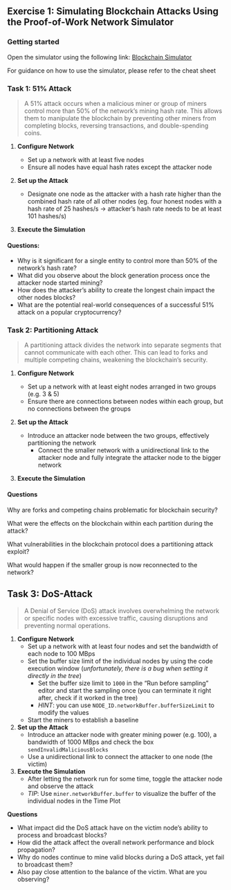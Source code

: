 ## Exercise 1: Simulating Blockchain Attacks Using the Proof-of-Work Network Simulator



### Getting started

Open the simulator using the following link: [Blockchain Simulator](https://simewu.com/blockchain-simulator/)

For guidance on how to use the simulator, please refer to the cheat sheet



### Task 1: 51% Attack

> A 51% attack occurs when a malicious miner or group of miners control more than 50% of the network’s mining hash rate. This allows them to manipulate the blockchain by preventing other miners from completing blocks, reversing transactions, and double-spending coins.

1. **Configure Network**
   - Set up a network with at least five nodes
   - Ensure all nodes have equal hash rates except the attacker node
2. **Set up the Attack**
   - Designate one node as the attacker with a hash rate higher than the combined hash rate of all other nodes (eg. four honest nodes with a hash rate of 25 hashes/s -> attacker’s hash rate needs to be at least 101 hashes/s)

3. **Execute the Simulation**



#### Questions:

- Why is it significant for a single entity to control more than 50% of the network’s hash rate?
- What did you observe about the block generation process once the attacker node started mining?
- How does the attacker’s ability to create the longest chain impact the other nodes blocks?
- What are the potential real-world consequences of a successful 51% attack on a popular cryptocurrency?



### Task 2: Partitioning Attack

> A partitioning attack divides the network into separate segments that cannot communicate with each other. This can lead to forks and multiple competing chains, weakening the blockchain’s security.

1. **Configure Network**
   - Set up a network with at least eight nodes arranged in two groups (e.g. 3 & 5)
   - Ensure there are connections between nodes within each group, but no connections between the groups
2. **Set up the Attack**
   - Introduce an attacker node between the two groups, effectively partitioning the network
     - Connect the smaller network with a unidirectional link to the attacker node and fully integrate the attacker node to the bigger network

3. **Execute the Simulation**



#### Questions

Why are forks and competing chains problematic for blockchain security?

What were the effects on the blockchain within each partition during the attack?

What vulnerabilities in the blockchain protocol does a partitioning attack exploit?

What would happen if the smaller group is now reconnected to the network?



## Task 3: DoS-Attack

> A Denial of Service (DoS) attack involves overwhelming the network or specific nodes with excessive traffic, causing disruptions and preventing normal operations.

1. **Configure Network**
   - Set up a network with at least four nodes and set the bandwidth of each node to 100 MBps
   - Set the buffer size limit of the individual nodes by using the code execution window (*unfortunately, there is a bug when setting it directly in the tree*)
     - Set the buffer size limit to ```1000``` in the “Run before sampling” editor and start the sampling once (you can terminate it right after, check if it worked in the tree)
     - *HINT*: you can use ```NODE_ID.networkBuffer.bufferSizeLimit``` to modify the values
   - Start the miners to establish a baseline
2. **Set up the Attack**
   - Introduce an attacker node with greater mining power (e.g. 100), a bandwidth of 1000 MBps and check the box ```sendInvalidMaliciousBlocks```
   - Use a unidirectional link to connect the attacker to one node (the victim)
3. **Execute the Simulation**
   - After letting the network run for some time, toggle the attacker node and observe the attack
   - *TIP*: Use ```miner.networkBuffer.buffer``` to visualize the buffer of the individual nodes in the Time Plot



**Questions**

- What impact did the DoS attack have on the victim node’s ability to process and broadcast blocks?
- How did the attack affect the overall network performance and block propagation?
- Why do nodes continue to mine valid blocks during a DoS attack, yet fail to broadcast them?
- Also pay close attention to the balance of the victim. What are you observing?

